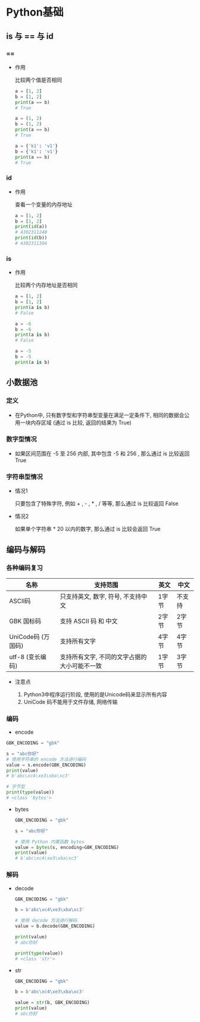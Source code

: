 # Python基础

## is 与 == 与 id

### ==

- 作用

  比较两个值是否相同

  ```python
  a = [1, 2]
  b = [1, 2]
  print(a == b)
  # True
  
  a = (1, 2)
  b = (1, 2)
  print(a == b)
  # True
  
  a = {'k1': 'v1'}
  b = {'k1': 'v1'}
  print(a == b)
  # True
  ```

### id

- 作用

  查看一个变量的内存地址

  ```python
  a = [1, 2]
  b = [1, 2]
  print(id(a))
  # 4302311240
  print(id(b))
  # 4302311304
  ```

### is

- 作用

  比较两个内存地址是否相同

  ```python
  a = [1, 2]
  b = [1, 2]
  print(a is b)
  # False
  
  a = -6
  b = -6
  print(a is b)
  # False
  
  a = -5
  b = -5
  print(a is b)
  ```

## 小数据池

### 定义

- 在Python中, 只有数字型和字符串型变量在满足一定条件下, 相同的数据会公用一块内存区域 (通过 is 比较, 返回的结果为 True)

### 数字型情况

- 如果区间范围在 -5 至 256 内部, 其中包含 -5 和 256 , 那么通过 is 比较返回 True

### 字符串型情况

- 情况1

  只要包含了特殊字符, 例如 + , - , * , / 等等, 那么通过 is 比较返回 False

- 情况2

  如果单个字符串 * 20 以内的数字, 那么通过 is 比较会返回 True

## 编码与解码

### 各种编码复习

| 名称               | 支持范围                                     | 英文  | 中文   |
| ------------------ | -------------------------------------------- | ----- | ------ |
| ASCII码            | 只支持英文, 数字, 符号, 不支持中文           | 1字节 | 不支持 |
| GBK 国标码         | 支持 ASCII 码 和 中文                        | 2字节 | 2字节  |
| UniCode码 (万国码) | 支持所有文字                                 | 4字节 | 4字节  |
| utf-8 (变长编码)   | 支持所有文字, 不同的文字占据的大小可能不一致 | 1字节 | 3字节  |

- 注意点

  1. Python3中程序运行阶段, 使用的是Unicode码来显示所有内容
  2. UniCode 码不能用于文件存储, 网络传输

### 编码

-  encode

  ```python
  GBK_ENCODING = "gbk"
  
  s = "abc你好"
  # 使用字符串的 encode 方法进行编码
  value = s.encode(GBK_ENCODING)
  print(value)
  # b'abc\xc4\xe3\xba\xc3'
  
  # 字节型
  print(type(value))
  # <class 'bytes'>
  ```

- bytes

  ```python
  GBK_ENCODING = "gbk"
  
  s = "abc你好"
  
  # 使用 Python 内置函数 bytes
  value = bytes(s, encoding=GBK_ENCODING)
  print(value)
  # b'abc\xc4\xe3\xba\xc3'
  ```

### 解码

- decode

  ```python
  GBK_ENCODING = "gbk"
  
  b = b'abc\xc4\xe3\xba\xc3'
  
  # 使用 decode 方法进行解码
  value = b.decode(GBK_ENCODING)
  
  print(value)
  # abc你好
  
  print(type(value))
  # <class 'str'>
  ```

- str

  ```python
  GBK_ENCODING = "gbk"
  
  b = b'abc\xc4\xe3\xba\xc3'
  
  value = str(b, GBK_ENCODING)
  print(value)
  # abc你好
  ```

